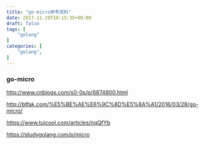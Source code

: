 ```yaml
---
title: "go-micro参考资料"
date: 2017-11-29T10:15:35+08:00
draft: false
tags: [
    "golang"
]
categories: [
    "golang",
]
---
```


### go-micro

http://www.cnblogs.com/s0-0s/p/6874800.html

http://btfak.com/%E5%BE%AE%E6%9C%8D%E5%8A%A1/2016/03/28/go-micro/


https://www.tuicool.com/articles/nqQfYb


https://studygolang.com/p/micro
